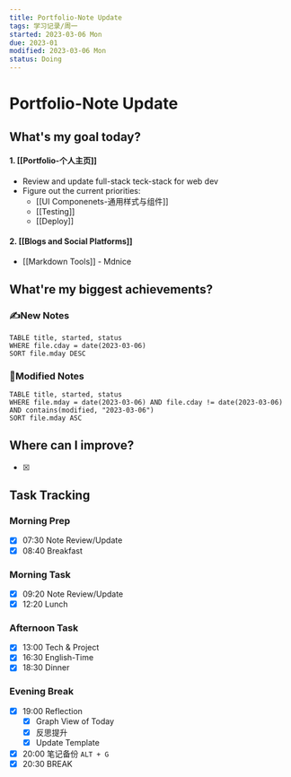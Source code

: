 ```yaml
---
title: Portfolio-Note Update
tags: 学习记录/周一
started: 2023-03-06 Mon
due: 2023-01
modified: 2023-03-06 Mon
status: Doing
---
```

# Portfolio-Note Update
## What's my goal today?
#### 1. [[Portfolio-个人主页]]
- Review and update full-stack teck-stack for web dev
- Figure out the current priorities: 
	- [[UI Componenets-通用样式与组件]]
	- [[Testing]]
	- [[Deploy]]  
#### 2. [[Blogs and Social Platforms]]
- [[Markdown Tools]] - Mdnice
## What're my biggest achievements?
### ✍️New Notes

```dataview
TABLE title, started, status
WHERE file.cday = date(2023-03-06)
SORT file.mday DESC
```

### 📝Modified Notes

```dataview
TABLE title, started, status
WHERE file.mday = date(2023-03-06) AND file.cday != date(2023-03-06) AND contains(modified, "2023-03-06")
SORT file.mday ASC
```

## Where can I improve?
- [x] 
## Task Tracking
### Morning Prep
- [x] 07:30 Note Review/Update
- [x] 08:40 Breakfast
### Morning Task
- [x] 09:20 Note Review/Update
- [x] 12:20 Lunch
### Afternoon Task
- [x] 13:00 Tech & Project
- [x] 16:30 English-Time
- [x] 18:30 Dinner
### Evening Break
- [x] 19:00 Reflection
	- [x] Graph View of Today
	- [x] 反思提升
	- [x] Update Template 
- [x] 20:00 笔记备份 `ALT + G`
- [x] 20:30 BREAK